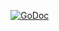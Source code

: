 [![GoDoc](https://godoc.org/bitbucket.org/Ragnara/timebox?status.svg)](https://godoc.org/bitbucket.org/Ragnara/timebox)